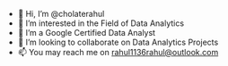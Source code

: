 - 👋 Hi, I’m @cholaterahul
- 👀 I’m interested in the Field of Data Analytics
- 🌱 I’m a Google Certified Data Analyst
- 💞️ I’m looking to collaborate on Data Analytics Projects
- 📫 You may reach me on rahul1136rahul@outlook.com

<!---
cholaterahul/cholaterahul is a ✨ special ✨ repository because its `README.md` (this file) appears on your GitHub profile.
You can click the Preview link to take a look at your changes.
--->
